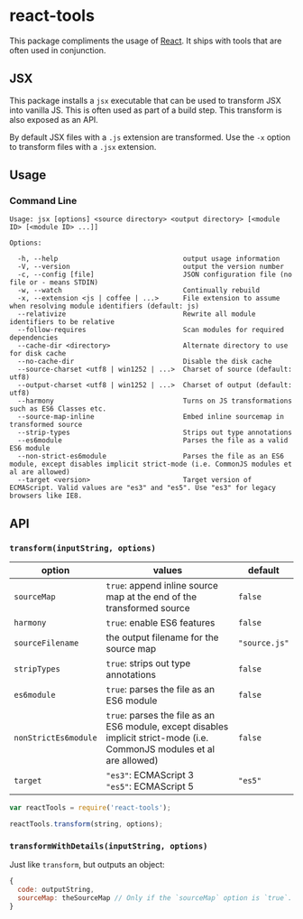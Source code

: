 # react-tools

This package compliments the usage of [React](https://facebook.github.io/react/). It ships with tools that are often used in conjunction.

## JSX

This package installs a `jsx` executable that can be used to transform JSX into vanilla JS. This is often used as part of a build step. This transform is also exposed as an API.

By default JSX files with a `.js` extension are transformed. Use the `-x` option to transform files with a `.jsx` extension.

## Usage

### Command Line

    Usage: jsx [options] <source directory> <output directory> [<module ID> [<module ID> ...]]

    Options:

      -h, --help                               output usage information
      -V, --version                            output the version number
      -c, --config [file]                      JSON configuration file (no file or - means STDIN)
      -w, --watch                              Continually rebuild
      -x, --extension <js | coffee | ...>      File extension to assume when resolving module identifiers (default: js)
      --relativize                             Rewrite all module identifiers to be relative
      --follow-requires                        Scan modules for required dependencies
      --cache-dir <directory>                  Alternate directory to use for disk cache
      --no-cache-dir                           Disable the disk cache
      --source-charset <utf8 | win1252 | ...>  Charset of source (default: utf8)
      --output-charset <utf8 | win1252 | ...>  Charset of output (default: utf8)
      --harmony                                Turns on JS transformations such as ES6 Classes etc.
      --source-map-inline                      Embed inline sourcemap in transformed source
      --strip-types                            Strips out type annotations
      --es6module                              Parses the file as a valid ES6 module
      --non-strict-es6module                   Parses the file as an ES6 module, except disables implicit strict-mode (i.e. CommonJS modules et al are allowed)
      --target <version>                       Target version of ECMAScript. Valid values are "es3" and "es5". Use "es3" for legacy browsers like IE8.

## API

### `transform(inputString, options)`

option | values | default
-------|--------|---------
`sourceMap` | `true`: append inline source map at the end of the transformed source | `false`
`harmony` | `true`: enable ES6 features | `false`
`sourceFilename` | the output filename for the source map | `"source.js"`
`stripTypes` | `true`: strips out type annotations | `false`
`es6module` | `true`: parses the file as an ES6 module | `false`
`nonStrictEs6module` | `true`: parses the file as an ES6 module, except disables implicit strict-mode (i.e. CommonJS modules et al are allowed) | `false`
`target` | `"es3"`: ECMAScript 3<br>`"es5"`: ECMAScript 5| `"es5"`

```js
var reactTools = require('react-tools');

reactTools.transform(string, options);
```

### `transformWithDetails(inputString, options)`

Just like `transform`, but outputs an object:
```js
{
  code: outputString,
  sourceMap: theSourceMap // Only if the `sourceMap` option is `true`.
}
```
